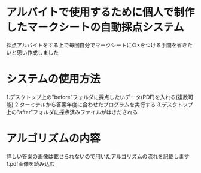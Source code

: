 # アルバイトで使用するために個人で制作したマークシートの自動採点システム

採点アルバイトをする上で毎回自分でマークシートに○×をつける手間を省きたいと思い作成しました

# システムの使用方法

1.デスクトップ上の"before"フォルダに採点したいデータ(PDF)を入れる(複数可能)
2.ターミナルから答案年度に合わせたプログラムを実行する
3.デスクトップ上の"after"フォルダに採点済みファイルがはきだされる

# アルゴリズムの内容

詳しい答案の画像は載せられないので用いたアルゴリズムの流れを記載します
1.pdf画像を読み込む
